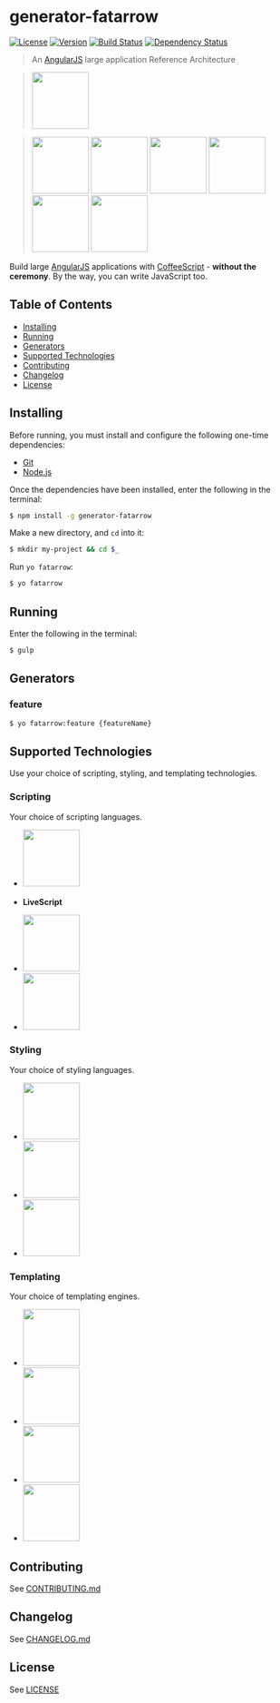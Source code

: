 # generator-fatarrow
[![License][license-image]][license-url]
[![Version][version-image]][version-url]
[![Build Status][build-image]][build-url]
[![Dependency Status][dependencies-image]][dependencies-url]
> An [AngularJS](http://angularjs.org/) large application Reference Architecture

> <img src="http://upload.wikimedia.org/wikipedia/commons/thumb/c/ca/AngularJS_logo.svg/695px-AngularJS_logo.svg.png" height="100px" />

> <img src="http://www.jqueryscript.net/images/collective/gulp.js.png" height="100px" />
> <img src="http://bower.io/img/bower-logo.png" height="100px" />
> <img src="http://onesime.fr/images/yeoman.svg" height="100px" />
> <img src="http://jasmine.github.io/images/jasmine-horizontal.svg" height="100px" />
> <img src="http://pascalprecht.github.io/full-spectrum-testing-slides/styles/karma-logo.svg" height="100px" />
> <img src="http://pascalprecht.github.io/full-spectrum-testing-slides/styles/protractor-logo-large.png" height="100px" />

Build large [AngularJS](http://angularjs.org/) applications with [CoffeeScript](http://coffeescript.org/) - **without the ceremony**.  By the way, you can write JavaScript too.


## Table of Contents
* [Installing](#installing)
* [Running](#running)
* [Generators](#generators)
* [Supported Technologies](#supported-technologies)
* [Contributing](#contributing)
* [Changelog](#changelog)
* [License](#license)


## Installing
Before running, you must install and configure the following one-time dependencies:

* [Git](http://git-scm.com/)
* [Node.js](http://nodejs.org/)

Once the dependencies have been installed, enter the following in the terminal:
```bash
$ npm install -g generator-fatarrow
```

Make a new directory, and `cd` into it:
```bash
$ mkdir my-project && cd $_
```

Run `yo fatarrow`:
```bash
$ yo fatarrow
```


## Running
Enter the following in the terminal:
```bash
$ gulp
```


## Generators


### feature
```bash
$ yo fatarrow:feature {featureName}
```


## Supported Technologies
Use your choice of scripting, styling, and templating technologies.


### Scripting
Your choice of scripting languages.

* <img src="http://drtom.ch/talks/2012/06/jazoon/images/coffeescript_logo.svg" height="100px" />

* **LiveScript** <img src="http://livescript.net/images/icon.png" height="16px" />

* <img src="http://upload.wikimedia.org/wikipedia/commons/6/6a/JavaScript-logo.png" height="100px" />

* <img src="http://www.typescriptlang.org/content/images/logo_small.png" height="100px" />


### Styling
Your choice of styling languages.

* <img src="http://www.logotypes101.com/logos/194/830812341256B99B32E1A9F242BB9F5F/css3logo.png" height="100px" />

* <img src="http://moduscreate.com/wp-content/uploads/2012/01/less-css-logo.png" height="100px" />

* <img src="http://sass-lang.com/assets/img/logos/logo-235e394c.png" height="100px" />


### Templating
Your choice of templating engines.

* <img src="http://haml.info/images/haml.png" height="100px" />

* <img src="http://www.w3.org/html/logo/downloads/HTML5_Logo_512.png" height="100px" />

* <img src="http://jade-lang.com/public/images/logo.png" height="100px" />

* <img src="http://upload.wikimedia.org/wikipedia/commons/thumb/4/48/Markdown-mark.svg/208px-Markdown-mark.svg.png" height="100px" />


## Contributing
See [CONTRIBUTING.md](CONTRIBUTING.md)


## Changelog
See [CHANGELOG.md](CHANGELOG.md)


## License
See [LICENSE](LICENSE)


[build-image]:            http://img.shields.io/travis/CaryLandholt/generator-fatarrow.svg?style=flat
[build-url]:              http://travis-ci.org/CaryLandholt/generator-fatarrow

[dependencies-image]:     http://img.shields.io/gemnasium/CaryLandholt/generator-fatarrow.svg?style=flat
[dependencies-url]:       https://gemnasium.com/CaryLandholt/generator-fatarrow

[license-image]:          http://img.shields.io/badge/license-MIT-blue.svg?style=flat
[license-url]:            LICENSE

[version-image]:          http://img.shields.io/github/tag/CaryLandholt/generator-fatarrow.svg?style=flat
[version-url]:            https://github.com/CaryLandholt/generator-fatarrow/tags